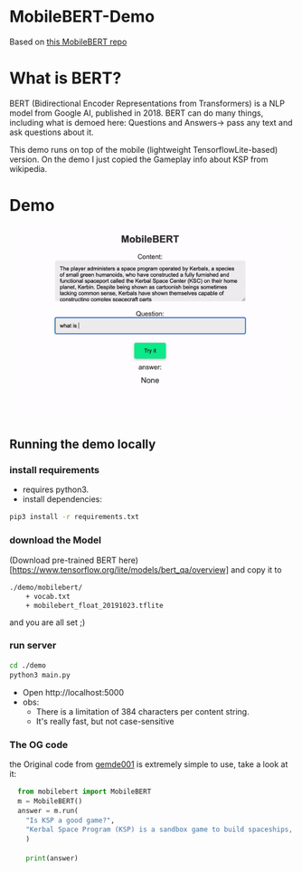 # MobileBERT-Demo
Based on [this MobileBERT repo](https://github.com/gemde001/MobileBERT)

# What is BERT?
BERT (Bidirectional Encoder Representations from Transformers) is a NLP model from Google AI, published in 2018. BERT can do many things, including what is demoed here: Questions and Answers-> pass any text and ask questions about it. 

This demo runs on top of the mobile (lightweight TensorflowLite-based) version. 
On the demo I just copied the Gameplay info about KSP from wikipedia. 

# Demo
![demo_gif](./demo.gif)

## Running the demo locally
### install requirements
* requires python3.
* install dependencies:

```sh
pip3 install -r requirements.txt
```

### download the Model
(Download pre-trained BERT here)[https://www.tensorflow.org/lite/models/bert_qa/overview] 
and copy it to 
```
./demo/mobilebert/
    + vocab.txt
    + mobilebert_float_20191023.tflite
```
and you are all set ;) 

### run server
```sh
cd ./demo
python3 main.py
```
* Open http://localhost:5000
* obs:
    - There is a limitation of 384 characters per content string.
    - It's really fast, but not case-sensitive

### The OG code
the Original code from [gemde001](https://github.com/gemde001/MobileBERT) is extremely simple to use, take a look at it:

``` python
  from mobilebert import MobileBERT
  m = MobileBERT()
  answer = m.run(
    "Is KSP a good game?",
    "Kerbal Space Program (KSP) is a sandbox game to build spaceships, it is a good game"
    )

    print(answer)
```
